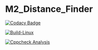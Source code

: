 # M2_Distance_Finder

[![Codacy Badge](https://app.codacy.com/project/badge/Grade/6648bf1e06fd4f44a5727e504d8cfeeb)](https://www.codacy.com/gh/AishwaryaTharagalla/M2_Distance_Finder/dashboard?utm_source=github.com&amp;utm_medium=referral&amp;utm_content=AishwaryaTharagalla/M2_Distance_Finder&amp;utm_campaign=Badge_Grade)

[![Build-Linux](https://github.com/AishwaryaTharagalla/M2_Distance_Finder/actions/workflows/build.yml/badge.svg)](https://github.com/AishwaryaTharagalla/M2_Distance_Finder/actions/workflows/build.yml)

[![Cppcheck Analysis](https://github.com/AishwaryaTharagalla/M2_Distance_Finder/actions/workflows/c-cpp.yml/badge.svg)](https://github.com/AishwaryaTharagalla/M2_Distance_Finder/actions/workflows/c-cpp.yml)

